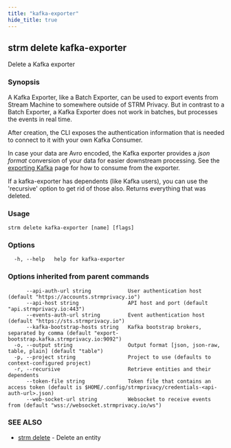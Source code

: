 ```yaml
---
title: "kafka-exporter"
hide_title: true
---
```

## strm delete kafka-exporter

Delete a Kafka exporter

### Synopsis

A Kafka Exporter, like a Batch Exporter, can be used to export events from Stream Machine to somewhere outside of STRM
Privacy. But in contrast to a Batch Exporter, a Kafka Exporter does not work in batches, but processes the events in
real time.

After creation, the CLI exposes the authentication information that is needed to connect to it with your own Kafka
Consumer.

In case your data are Avro encoded, the Kafka exporter provides a *json format* conversion of your data for easier
downstream processing. See the [exporting Kafka](docs/03-quickstart/01-streaming/04-receiving-data/03-exporting-kafka.md) page for how to consume from the
exporter.

If a kafka-exporter has dependents (like Kafka users), you can use
the 'recursive' option to get rid of those also.
Returns everything that was deleted.

### Usage

```
strm delete kafka-exporter [name] [flags]
```

### Options

```
  -h, --help   help for kafka-exporter
```

### Options inherited from parent commands

```
      --api-auth-url string            User authentication host (default "https://accounts.strmprivacy.io")
      --api-host string                API host and port (default "api.strmprivacy.io:443")
      --events-auth-url string         Event authentication host (default "https://sts.strmprivacy.io")
      --kafka-bootstrap-hosts string   Kafka bootstrap brokers, separated by comma (default "export-bootstrap.kafka.strmprivacy.io:9092")
  -o, --output string                  Output format [json, json-raw, table, plain] (default "table")
  -p, --project string                 Project to use (defaults to context-configured project)
  -r, --recursive                      Retrieve entities and their dependents
      --token-file string              Token file that contains an access token (default is $HOME/.config/strmprivacy/credentials-<api-auth-url>.json)
      --web-socket-url string          Websocket to receive events from (default "wss://websocket.strmprivacy.io/ws")
```

### SEE ALSO

* [strm delete](docs/04-reference/01-cli-reference/strm/delete/index.md)	 - Delete an entity

